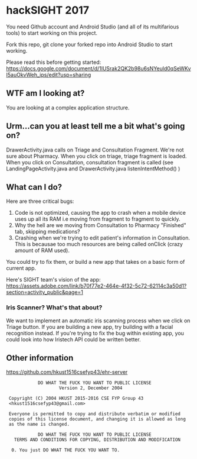 # hackSIGHT 2017

You need Github account and Android Studio (and all of its multifarious tools) to start working on this project.

Fork this repo, git clone your forked repo into Android Studio to start working.

Please read this before getting started: https://docs.google.com/document/d/1lUSrak2QK2b98u6sNYeuld0qSeWKvI5auOkvWeh_ips/edit?usp=sharing


## WTF am I looking at?

You are looking at a complex application structure.


## Urm...can you at least tell me a bit what's going on?

DrawerActivity.java calls on Triage and Consultation Fragment. We're not sure about Pharmacy. When you click on triage, triage fragment is loaded. When you click on Consultation, consultation fragment is called (see LandingPageActivity.java and DrawerActivity.java listenIntentMethod() )


## What can I do?

Here are three critical bugs:
1. Code is not optimized, causing the app to crash when a mobile device uses up all its RAM i.e moving from fragment to fragment to quickly.
2. Why the hell are we moving from Consultation to Pharmacy "Finished" tab, skipping medications?
3. Crashing when we're trying to edit patient's information in Consultation. This is becausae too much resources are being called onClick (crazy amount of RAM used).

You could try to fix them, or build a new app that takes on a basic form of current app.

Here's SIGHT team's vision of the app: https://assets.adobe.com/link/b70f77e2-464e-4f32-5c72-62114c3a50d1?section=activity_public&page=1


### Iris Scanner? What's that about?

We want to implement an automatic iris scanning process when we click on Triage button. If you are building a new app, try building with a facial recognition instead. If you're trying to fix the bug within existing app, you could look into how Iristech API could be written better.


## Other information

https://github.com/hkust1516csefyp43/ehr-server

```
            DO WHAT THE FUCK YOU WANT TO PUBLIC LICENSE
                    Version 2, December 2004

 Copyright (C) 2004 HKUST 2015-2016 CSE FYP Group 43 
 <hkust1516csefyp43@gmail.com>

 Everyone is permitted to copy and distribute verbatim or modified
 copies of this license document, and changing it is allowed as long
 as the name is changed.

            DO WHAT THE FUCK YOU WANT TO PUBLIC LICENSE
   TERMS AND CONDITIONS FOR COPYING, DISTRIBUTION AND MODIFICATION

  0. You just DO WHAT THE FUCK YOU WANT TO.

```